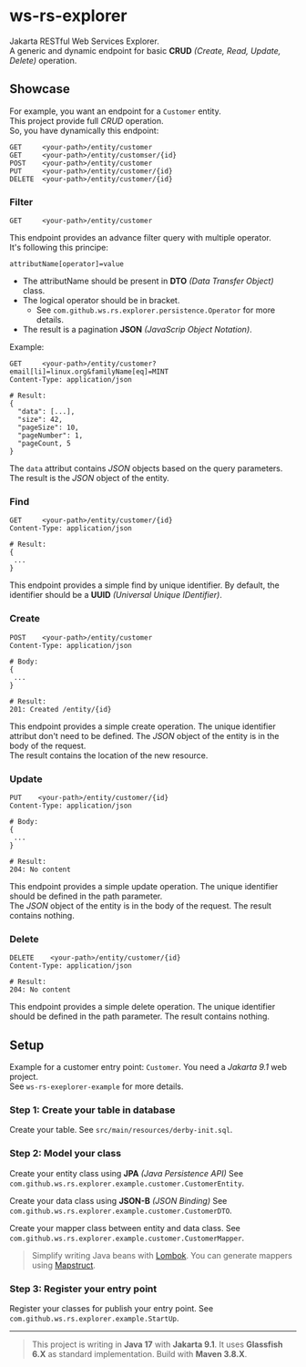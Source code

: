 # ws-rs-explorer

Jakarta RESTful Web Services Explorer.  
A generic and dynamic endpoint for basic **CRUD** *(Create, Read, Update, Delete)* operation.  

## Showcase

For example, you want an endpoint for a `Customer` entity.  
This project provide full *CRUD* operation.  
So, you have dynamically this endpoint:

~~~
GET     <your-path>/entity/customer
GET     <your-path>/entity/customser/{id}
POST    <your-path>/entity/customer
PUT     <your-path>/entity/customer/{id}
DELETE  <your-path>/entity/customer/{id}
~~~

### Filter

~~~
GET     <your-path>/entity/customer
~~~

This endpoint provides an advance filter query with multiple operator.  
It's following this principe:  

~~~
attributName[operator]=value
~~~

* The attributName should be present in **DTO** *(Data Transfer Object)* class.
* The logical operator should be in bracket.
  * See `com.github.ws.rs.explorer.persistence.Operator` for more details.
* The result is a pagination **JSON** *(JavaScrip Object Notation)*.

Example:
~~~
GET     <your-path>/entity/customer?email[li]=linux.org&familyName[eq]=MINT
Content-Type: application/json

# Result:
{
  "data": [...],
  "size": 42,
  "pageSize": 10,
  "pageNumber": 1,
  "pageCount, 5
}
~~~

The `data` attribut contains *JSON* objects based on the query parameters.  
The result is the *JSON* object of the entity.  

### Find

~~~
GET     <your-path>/entity/customer/{id}
Content-Type: application/json

# Result:
{
 ...
}
~~~

This endpoint provides a simple find by unique identifier.
By default, the identifier should be a **UUID** *(Universal Unique IDentifier)*.

### Create

~~~
POST    <your-path>/entity/customer
Content-Type: application/json

# Body:
{
 ...
}

# Result:
201: Created /entity/{id}
~~~

This endpoint provides a simple create operation.
The unique identifier attribut don't need to be defined.
The *JSON* object of the entity is in the body of the request.  
The result contains the location of the new resource.  

### Update

~~~
PUT    <your-path>/entity/customer/{id}
Content-Type: application/json

# Body:
{
 ...
}

# Result:
204: No content
~~~

This endpoint provides a simple update operation.
The unique identifier should be defined in the path parameter.  
The *JSON* object of the entity is in the body of the request.
The result contains nothing.  

### Delete

~~~
DELETE    <your-path>/entity/customer/{id}
Content-Type: application/json

# Result:
204: No content
~~~

This endpoint provides a simple delete operation.
The unique identifier should be defined in the path parameter.
The result contains nothing.

## Setup

Example for a customer entry point: `Customer`.
You need a *Jakarta 9.1* web project.  
See `ws-rs-exeplorer-example` for more details.

### Step 1: Create your table in database

Create your table.
See `src/main/resources/derby-init.sql`.

### Step 2: Model your class

Create your entity class using **JPA** *(Java Persistence API)*
See `com.github.ws.rs.explorer.example.customer.CustomerEntity`.

Create your data class using **JSON-B** *(JSON Binding)*
See `com.github.ws.rs.explorer.example.customer.CustomerDTO`.

Create your mapper class between entity and data class.
See `com.github.ws.rs.explorer.example.customer.CustomerMapper`.

> Simplify writing Java beans with [Lombok](https://projectlombok.org/).
> You can generate mappers using [Mapstruct](https://mapstruct.org/).

### Step 3: Register your entry point

Register your classes for publish your entry point.
See `com.github.ws.rs.explorer.example.StartUp`.

___

> This project is writing in **Java 17** with **Jakarta 9.1**.
> It uses **Glassfish 6.X** as standard implementation.
> Build with **Maven 3.8.X**.

